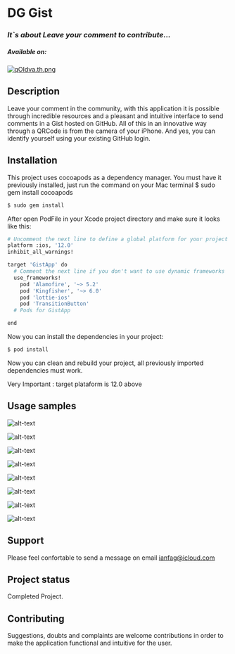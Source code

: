 # DG Gist
### *It`s about Leave your comment to contribute...*

##### Available on: 

[![qOIdva.th.png](https://iili.io/qOIdva.th.png)](https://freeimage.host/br)

## Description

Leave your comment in the community, with this application it is possible through incredible resources and a pleasant and intuitive interface to send comments in a Gist hosted on GitHub. All of this in an innovative way through a QRCode is from the camera of your iPhone.
And yes, you can identify yourself using your existing GitHub login.

## Installation

This project uses cocoapods as a dependency manager. You must have it previously installed, just run the command on your Mac terminal $ sudo gem install cocoapods 

```bash
$ sudo gem install
```
After open PodFile in your Xcode project directory and make sure it looks like this:

```bash
# Uncomment the next line to define a global platform for your project
platform :ios, '12.0'
inhibit_all_warnings!

target 'GistApp' do
  # Comment the next line if you don't want to use dynamic frameworks
  use_frameworks!
	pod 'Alamofire', '~> 5.2'
	pod 'Kingfisher', '~> 6.0'
	pod 'lottie-ios'
	pod 'TransitionButton'
  # Pods for GistApp

end
```
Now you can install the dependencies in your project:

```bash
$ pod install
```

Now you can clean and rebuild your project, all previously imported dependencies must work.

Very Important
:   target plataform is 12.0 above

## Usage samples
![alt-text](https://github.com/ianfagundes84/dggistapp/blob/main/launching.gif?raw=true)

![alt-text](https://github.com/ianfagundes84/dggistapp/blob/main/auth.gif?raw=true)

![alt-text](https://github.com/ianfagundes84/dggistapp/blob/main/logged.gif?raw=true)

![alt-text](https://github.com/ianfagundes84/dggistapp/blob/main/camera.gif?raw=true)

![alt-text](https://github.com/ianfagundes84/dggistapp/blob/main/scannerok.gif?raw=true)

![alt-text](https://github.com/ianfagundes84/dggistapp/blob/main/update.gif?raw=true)

![alt-text](https://github.com/ianfagundes84/dggistapp/blob/main/edit.gif?raw=true)

![alt-text](https://github.com/ianfagundes84/dggistapp/blob/main/delete.gif?raw=true)

## Support

Please feel confortable to send a message on email ianfag@icloud.com

## Project status

Completed Project.

## Contributing

Suggestions, doubts and complaints are welcome contributions in order to make the application functional and intuitive for the user.



